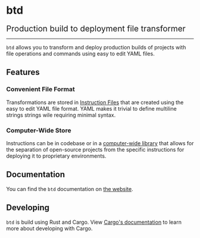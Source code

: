 # btd

<div style="font-size: 1.35rem">Production build to deployment file transformer</div>

---

`btd` allows you to transform and deploy production builds of projects with file operations and commands using easy to edit YAML files.

## Features

### Convenient File Format

Transformations are stored in [Instruction Files](https://brandonxlf.github.io/btd/file-format) that are created using the easy to edit YAML file format. YAML makes it trivial to define multiline strings strings wile requiring minimal syntax.

### Computer-Wide Store

Instructions can be in codebase or in a [computer-wide library](https://brandonxlf.github.io/btd/the-library) that allows for the separation of open-source projects from the specific instructions for deploying it to proprietary environments.

## Documentation

You can find the `btd` documentation on [the website](https://brandonxlf.github.io/btd/).

## Developing

`btd` is build using Rust and Cargo. View [Cargo's documentation](https://doc.rust-lang.org/cargo/guide/working-on-an-existing-project.html) to learn more about developing with Cargo.
